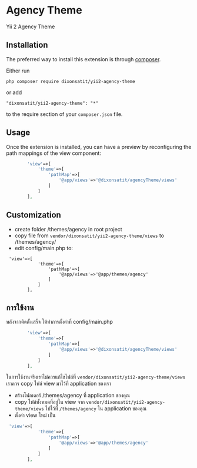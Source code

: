 
Agency Theme
============
Yii 2  Agency Theme

Installation
------------

The preferred way to install this extension is through [composer](http://getcomposer.org/download/).

Either run

```
php composer require dixonsatit/yii2-agency-theme
```

or add

```
"dixonsatit/yii2-agency-theme": "*"
```

to the require section of your `composer.json` file.


Usage
-----

Once the extension is installed, you can have a preview by reconfiguring the path mappings of the view component:

```php
        'view'=>[
            'theme'=>[
                'pathMap'=>[
                    '@app/views'=>'@dixonsatit/agencyTheme/views'
                ]
            ]
        ],
```

Customization
-------------
- create folder /themes/agency in root project
- copy file from  `vendor/dixonsatit/yii2-agency-theme/views`  to /themes/agency/
- edit config/main.php  to:

```
 'view'=>[
            'theme'=>[
                'pathMap'=>[
                    '@app/views'=>'@app/themes/agency'
                ]
            ]
        ],
```



การใช้งาน
---------
หลังจากติดตั้งเสร็จ ให้ทำการตั้งค่าที่ config/main.php 

```php
        'view'=>[
            'theme'=>[
                'pathMap'=>[
                    '@app/views'=>'@dixonsatit/agencyTheme/views'
                ]
            ]
        ],
```

ในการใช้งานจริงเราไม่ควรแก้ไขไฟล์ที่ `vendor/dixonsatit/yii2-agency-theme/views` เราควร copy ไฟล์ view มาไว้ที่ application ของเรา

- สร้างโฟลเดอร์ /themes/agency ที่ application ของคุณ
- copy ไฟล์ทั้งหมดที่อยู่ใน view จาก `vendor/dixonsatit/yii2-agency-theme/views` ไปไว้ที่ `/themes/agency` ใน application ของคุณ
- ตั้งค่า view ใหม่ เป็น

```php
 'view'=>[
            'theme'=>[
                'pathMap'=>[
                    '@app/views'=>'@app/themes/agency'
                ]
            ]
        ],
```


